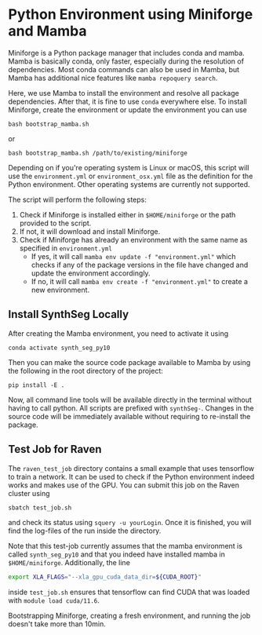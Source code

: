 # Python Environment using Miniforge and Mamba

Miniforge is a Python package manager that includes conda and mamba.
Mamba is basically conda, only faster, especially during the resolution of dependencies.
Most conda commands can also be used in Mamba, but Mamba has additional nice features like
`mamba repoquery search`.

Here, we use Mamba to install the environment and resolve all package dependencies.
After that, it is fine to use `conda` everywhere else.
To install Miniforge, create the environment or update the environment you can use

```shell
bash bootstrap_mamba.sh
```
or

```shell
bash bootstrap_mamba.sh /path/to/existing/miniforge
```
Depending on if you're operating system is Linux or macOS, this script will use
the `environment.yml` or `environment_osx.yml` file as the definition for the Python environment.
Other operating systems are currently not supported.

The script will perform the following steps:

1. Check if Miniforge is installed either in `$HOME/miniforge` or the path provided to the script.
2. If not, it will download and install Miniforge.
3. Check if Miniforge has already an environment with the same name as specified in `environment.yml`
   - If yes, it will call `mamba env update -f "environment.yml"` which checks if any of the package versions in the file have changed and update the environment accordingly.
   - If no, it will call `mamba env create -f "environment.yml"` to create a new environment.

## Install SynthSeg Locally

After creating the Mamba environment, you need to activate it using

```shell
conda activate synth_seg_py10
```

Then you can make the source code package available to Mamba by using
the following in the root directory of the project:

```shell
pip install -E .
```

Now, all command line tools will be available directly in the terminal
without having to call python.
All scripts are prefixed with `synthSeg-`.
Changes in the source code will be immediately available without requiring to
re-install the package.

## Test Job for Raven

The `raven_test_job` directory contains a small example that uses tensorflow to train a network. It can be used
to check if the Python environment indeed works and makes use of the GPU.
You can submit this job on the Raven cluster using

```bash
sbatch test_job.sh
```

and check its status using `squery -u yourLogin`.
Once it is finished, you will find the log-files of the run inside the directory.

Note that this test-job currently assumes that the mamba environment is called `synth_seg_py10` and that you
indeed have installed mamba in `$HOME/miniforge`.
Additionally, the line

```bash
export XLA_FLAGS="--xla_gpu_cuda_data_dir=${CUDA_ROOT}"
```

inside `test_job.sh` ensures that tensorflow can find CUDA that was loaded with `module load cuda/11.6`.

Bootstrapping Miniforge, creating a fresh environment, and running the job doesn't take more than 10min.
